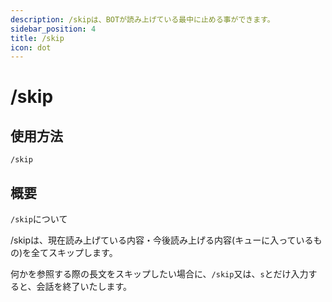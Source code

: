 ```yaml
---
description: /skipは、BOTが読み上げている最中に止める事ができます。
sidebar_position: 4
title: /skip
icon: dot
---
```


# /skip

## 使用方法
```
/skip
```

## 概要

`/skip`について

/skipは、現在読み上げている内容・今後読み上げる内容(キューに入っているもの)を全てスキップします。

何かを参照する際の長文をスキップしたい場合に、`/skip`又は、`s`とだけ入力すると、会話を終了いたします。
